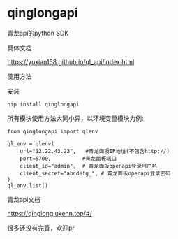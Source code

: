 # qinglongapi

青龙api的python SDK

具体文档

https://yuxian158.github.io/ql_api/index.html

使用方法

安装

```
pip install qinglongapi
```

所有模块使用方法大同小异，以环境变量模块为例:

```
from qinglongapi import qlenv

ql_env = qlenv(
    url="12.22.43.23",   #青龙面板IP地址(不包含http://)
    port=5700,			#青龙面板端口
    client_id="admin",  # 青龙面板openapi登录用户名
    client_secret="abcdefg_", # 青龙面板openapi登录密码
)
ql_env.list()
```

青龙api文档

https://qinglong.ukenn.top/#/

很多还没有完善，欢迎pr
